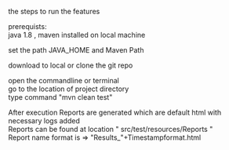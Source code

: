 the steps to run the features  
  
prerequists:  
java 1.8 , maven installed on local machine  
  
set the path JAVA_HOME and Maven Path  
  
download to local or clone the git repo  
  
open the commandline or terminal  
go to the location of project directory  
type command "mvn clean test" 
    
After execution Reports are generated which are default html with necessary logs added  
Reports can be found at location " src/test/resources/Reports "   
Report name format is => "Results_"+Timestampformat.html